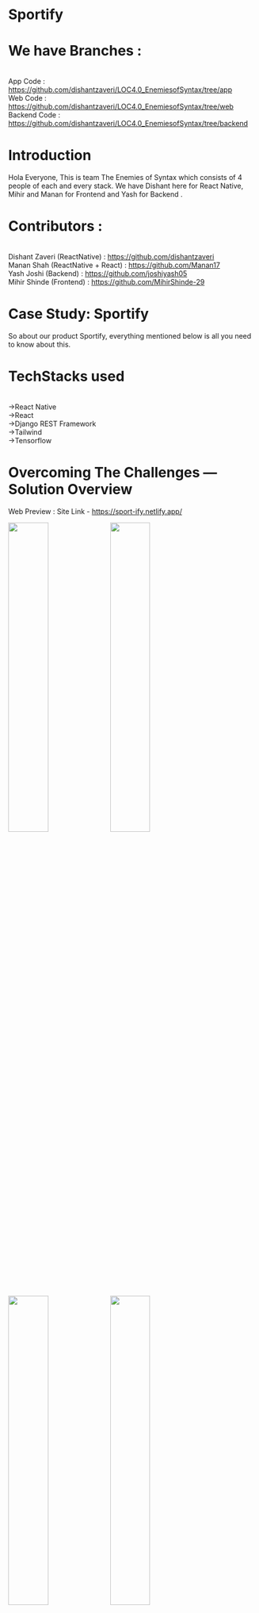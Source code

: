 # Sportify

# We have Branches :
<br />App Code : https://github.com/dishantzaveri/LOC4.0_EnemiesofSyntax/tree/app
<br />Web Code : https://github.com/dishantzaveri/LOC4.0_EnemiesofSyntax/tree/web
<br />Backend Code : https://github.com/dishantzaveri/LOC4.0_EnemiesofSyntax/tree/backend


# Introduction

Hola Everyone, This is team The Enemies of Syntax which consists of 4 people of each and every stack. We have Dishant here for React Native, Mihir and Manan for Frontend and Yash for Backend .

# Contributors :
<br />Dishant Zaveri (ReactNative) : https://github.com/dishantzaveri
<br />Manan Shah (ReactNative + React) : https://github.com/Manan17
<br />Yash Joshi (Backend) : https://github.com/joshiyash05
<br />Mihir Shinde (Frontend) : https://github.com/MihirShinde-29


# Case Study: Sportify

So about our product Sportify, everything mentioned below is all you need to know about this.

# TechStacks used
<br /> ->React Native
<br /> ->React
<br /> ->Django REST Framework
<br /> ->Tailwind
<br /> ->Tensorflow

# Overcoming The Challenges — Solution Overview
Web Preview : Site Link - https://sport-ify.netlify.app/

<p float="left">
<img src = "https://github.com/dishantzaveri/tsechackathon/blob/backend/assets/1.jpeg?raw=true" width = "40%" />
 <img src = "https://github.com/dishantzaveri/tsechackathon/blob/backend/assets/2.jpeg?raw=true" width = "40%" />
 <img src = "https://github.com/dishantzaveri/tsechackathon/blob/backend/assets/3.jpeg?raw=true" width = "40%" />
 <img src = "https://github.com/dishantzaveri/tsechackathon/blob/backend/assets/4.jpeg?raw=true" width = "40%" />
 <img src = "https://github.com/dishantzaveri/tsechackathon/blob/backend/assets/5.jpeg?raw=true" width = "40%" />
 <img src = "https://github.com/dishantzaveri/tsechackathon/blob/backend/assets/6.jpeg?raw=true" width = "40%" />
 
 App Preview:
 
<p float="left">
 <img src = "https://github.com/dishantzaveri/LOC4.0_EnemiesofSyntax/blob/backend/assets/1.jpeg?raw=true" width = 200 height =500/>
 <img src = "https://github.com/dishantzaveri/LOC4.0_EnemiesofSyntax/blob/backend/assets/2.jpeg?raw=true" width = 200 height =500/>
 <img src = "https://github.com/dishantzaveri/LOC4.0_EnemiesofSyntax/blob/backend/assets/3.jpeg?raw=true" width = 200 height =500/>
 <img src = "https://github.com/dishantzaveri/LOC4.0_EnemiesofSyntax/blob/backend/assets/4.jpeg?raw=true" width = 200 height =500/>
 <img src = "https://github.com/dishantzaveri/LOC4.0_EnemiesofSyntax/blob/backend/assets/5.jpeg?raw=true" width = 200 height =500/>
 <img src = "https://github.com/dishantzaveri/LOC4.0_EnemiesofSyntax/blob/backend/assets/6.jpeg?raw=true" width = 200 height =500/>
 <img src = "https://github.com/dishantzaveri/LOC4.0_EnemiesofSyntax/blob/backend/assets/7.jpeg?raw=true" width = 200 height =500/>
 <img src = "https://github.com/dishantzaveri/LOC4.0_EnemiesofSyntax/blob/backend/assets/9.jpeg?raw=true" width = 200 height =500/>
 <img src = "https://github.com/dishantzaveri/LOC4.0_EnemiesofSyntax/blob/backend/assets/10.jpeg?raw=true" width = 200 height =500/>
 <img src = "https://github.com/dishantzaveri/LOC4.0_EnemiesofSyntax/blob/backend/assets/11.jpeg?raw=true" width = 200 height =500/>
 <img src = "https://github.com/dishantzaveri/LOC4.0_EnemiesofSyntax/blob/backend/assets/12.jpeg?raw=true" width = 200 height =500/>
 <img src = "https://github.com/dishantzaveri/LOC4.0_EnemiesofSyntax/blob/backend/assets/12.jpeg?raw=true" width = 200 height =500/>


<h3 align="left">Languages and Tools:</h3>
<p align="left"> <a href="https://www.djangoproject.com/" target="_blank" rel="noreferrer"> <img src="https://raw.githubusercontent.com/devicons/devicon/master/icons/django/django-original.svg" alt="django" width="40" height="40"/> </a> <a href="https://www.figma.com/" target="_blank" rel="noreferrer"> <img src="https://www.vectorlogo.zone/logos/figma/figma-icon.svg" alt="figma" width="40" height="40"/> </a> <a href="https://developer.mozilla.org/en-US/docs/Web/JavaScript" target="_blank" rel="noreferrer"> <img src="https://raw.githubusercontent.com/devicons/devicon/master/icons/javascript/javascript-original.svg" alt="javascript" width="40" height="40"/> </a> <a href="https://www.microsoft.com/en-us/sql-server" target="_blank" rel="noreferrer"> <img src="https://www.svgrepo.com/show/303229/microsoft-sql-server-logo.svg" alt="mssql" width="40" height="40"/> </a> <a href="https://postman.com" target="_blank" rel="noreferrer"> <img src="https://www.vectorlogo.zone/logos/getpostman/getpostman-icon.svg" alt="postman" width="40" height="40"/> </a> <a href="https://www.python.org" target="_blank" rel="noreferrer"> <img src="https://raw.githubusercontent.com/devicons/devicon/master/icons/python/python-original.svg" alt="python" width="40" height="40"/> </a> <a href="https://reactjs.org/" target="_blank" rel="noreferrer"> <img src="https://raw.githubusercontent.com/devicons/devicon/master/icons/react/react-original-wordmark.svg" alt="react" width="40" height="40"/> </a> <a href="https://reactnative.dev/" target="_blank" rel="noreferrer"> <img src="https://reactnative.dev/img/header_logo.svg" alt="reactnative" width="40" height="40"/> </a> <a href="https://tailwindcss.com/" target="_blank" rel="noreferrer"> <img src="https://www.vectorlogo.zone/logos/tailwindcss/tailwindcss-icon.svg" alt="tailwind" width="40" height="40"/> </a> <a href="https://www.typescriptlang.org/" target="_blank" rel="noreferrer"> <img src="https://raw.githubusercontent.com/devicons/devicon/master/icons/typescript/typescript-original.svg" alt="typescript" width="40" height="40"/> </a> </p>
